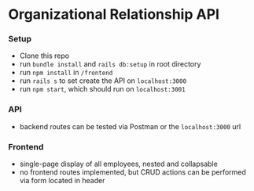 # Organizational Relationship API

### Setup
  * Clone this repo
  * run ```bundle install``` and ```rails db:setup``` in root directory
  * run ```npm install``` in ```/frontend```
  * run ```rails s``` to set create the API on ```localhost:3000```
  * run ```npm start```, which should run on ```localhost:3001```

### API
  * backend routes can be tested via Postman or the ```localhost:3000``` url

### Frontend
  * single-page display of all employees, nested and collapsable
  * no frontend routes implemented, but CRUD actions can be performed via form located in header
